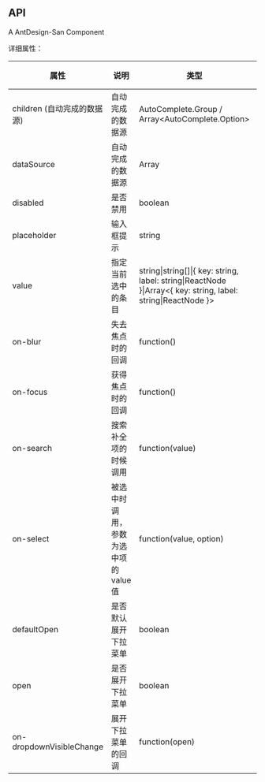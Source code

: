 ## API

A AntDesign-San Component


详细属性：

| 属性 | 说明 | 类型 | 默认值 |
| --- | --- | --- | --- |
| children (自动完成的数据源) | 自动完成的数据源 | AutoComplete.Group / Array&lt;AutoComplete.Option> | - |
| dataSource | 自动完成的数据源 | Array |  |
| disabled | 是否禁用 | boolean | false |
| placeholder | 输入框提示 | string | - |
| value | 指定当前选中的条目 | string\|string\[]\|{ key: string, label: string\|ReactNode }\|Array&lt;{ key: string, label: string\|ReactNode }> | 无 |
| on-blur | 失去焦点时的回调 | function() | - |
| on-focus | 获得焦点时的回调 | function() | - |
| on-search | 搜索补全项的时候调用 | function(value) | 无 |
| on-select | 被选中时调用，参数为选中项的 value 值 | function(value, option) | 无 |
| defaultOpen | 是否默认展开下拉菜单 | boolean | - |
| open | 是否展开下拉菜单 | boolean | - |
| on-dropdownVisibleChange | 展开下拉菜单的回调 | function(open) | - |

